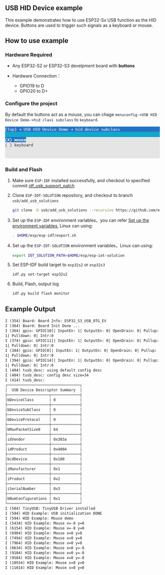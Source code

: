 ## USB HID Device example

This example demonstrates how to use ESP32-Sx USB function as the HID device. Buttons are used to trigger such signals as a keyboard or mouse.

## How to use example

### Hardware Required

- Any ESP32-S2 or ESP32-S3 develpment board with **buttons**
 
- Hardware Connection： 
  - GPIO19 to D
  - GPIO20 to D+

### Configure the project

By default the buttons act as a mouse, you can chage `menuconfig->USB HID Device Demo->hid class subclass` to `keyboard`.

![](_static/choose_subclass.png)

### Build and Flash

1. Make sure `ESP-IDF` installed successfully, and checkout to specified commit [idf_usb_support_patch](../../../usb/idf_usb_support_patch/readme.md)

2. Clone `ESP-IOT-SOLUTION` repository, and checkout to branch `usb/add_usb_solutions`

    ```bash
    git clone -b usb/add_usb_solutions --recursive https://github.com/espressif/esp-iot-solution
    ```

3. Set up the `ESP-IDF` environment variables，you can refer [Set up the environment variables](https://docs.espressif.com/projects/esp-idf/en/latest/esp32/get-started/index.html#step-4-set-up-the-environment-variables), Linux can using:

    ```bash
    . $HOME/esp/esp-idf/export.sh
    ```

4. Set up the `ESP-IOT-SOLUTION` environment variables，Linux can using:

    ```bash
    export IOT_SOLUTION_PATH=$HOME/esp/esp-iot-solution
    ```

5. Set ESP-IDF build target to `esp32s2` or `esp32s3`

    ```bash
    idf.py set-target esp32s2
    ```

6. Build, Flash, output log

    ```bash
    idf.py build flash monitor
    ```

## Example Output

```
I (354) Board: Board Info: ESP32_S3_USB_OTG_EV
I (364) Board: Board Init Done ...
I (364) gpio: GPIO[10]| InputEn: 1| OutputEn: 0| OpenDrain: 0| Pullup: 1| Pulldown: 0| Intr:0 
I (374) gpio: GPIO[11]| InputEn: 1| OutputEn: 0| OpenDrain: 0| Pullup: 1| Pulldown: 0| Intr:0 
I (384) gpio: GPIO[0]| InputEn: 1| OutputEn: 0| OpenDrain: 0| Pullup: 1| Pulldown: 0| Intr:0 
I (394) gpio: GPIO[14]| InputEn: 1| OutputEn: 0| OpenDrain: 0| Pullup: 1| Pulldown: 0| Intr:0 
I (404) tusb_desc: using default config desc
I (404) tusb_desc: config desc size=34
I (414) tusb_desc: 
┌─────────────────────────────────┐
│  USB Device Descriptor Summary  │
├───────────────────┬─────────────┤
│bDeviceClass       │ 0           │
├───────────────────┼─────────────┤
│bDeviceSubClass    │ 0           │
├───────────────────┼─────────────┤
│bDeviceProtocol    │ 0           │
├───────────────────┼─────────────┤
│bMaxPacketSize0    │ 64          │
├───────────────────┼─────────────┤
│idVendor           │ 0x303a      │
├───────────────────┼─────────────┤
│idProduct          │ 0x4004      │
├───────────────────┼─────────────┤
│bcdDevice          │ 0x100       │
├───────────────────┼─────────────┤
│iManufacturer      │ 0x1         │
├───────────────────┼─────────────┤
│iProduct           │ 0x2         │
├───────────────────┼─────────────┤
│iSerialNumber      │ 0x3         │
├───────────────────┼─────────────┤
│bNumConfigurations │ 0x1         │
└───────────────────┴─────────────┘
I (584) TinyUSB: TinyUSB Driver installed
I (584) HID Example: USB initialization DONE
I (594) HID Example: Mouse demo
I (5434) HID Example: Mouse x=-8 y=0
I (6154) HID Example: Mouse x=-8 y=0
I (6904) HID Example: Mouse x=0 y=8
I (7494) HID Example: Mouse x=0 y=8
I (7964) HID Example: Mouse x=0 y=8
I (8634) HID Example: Mouse x=0 y=-8
I (9104) HID Example: Mouse x=0 y=-8
I (9584) HID Example: Mouse x=0 y=-8
I (10554) HID Example: Mouse x=8 y=0
I (11014) HID Example: Mouse x=8 y=0
```
